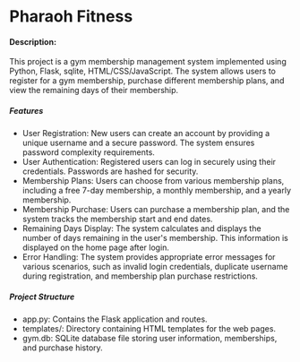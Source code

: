 # Pharaoh Fitness
#### Description:
This project is a gym membership management system implemented using Python, Flask, sqlite, HTML/CSS/JavaScript. The system allows users to register for a gym membership, purchase different membership plans, and view the remaining days of their membership.

<strong><h5>Features</h5></strong>
<ul>
  <li>User Registration: New users can create an account by providing a unique username and a secure password. The system ensures password complexity requirements.</li>
  <li>User Authentication: Registered users can log in securely using their credentials. Passwords are hashed for security.</li>
  <li>Membership Plans: Users can choose from various membership plans, including a free 7-day membership, a monthly membership, and a yearly membership.</li>
  <li>Membership Purchase: Users can purchase a membership plan, and the system tracks the membership start and end dates.</li>
  <li>Remaining Days Display: The system calculates and displays the number of days remaining in the user's membership. This information is displayed on the home page after login.</li>
  <li>Error Handling: The system provides appropriate error messages for various scenarios, such as invalid login credentials, duplicate username during registration, and membership plan purchase restrictions.</li>
</ul>

<strong><h5>Project Structure</h5></strong>
<ul>
  <li>app.py: Contains the Flask application and routes.</li>
  <li>templates/: Directory containing HTML templates for the web pages.</li>
  <li>gym.db: SQLite database file storing user information, memberships, and purchase history.</li>
</ul>
